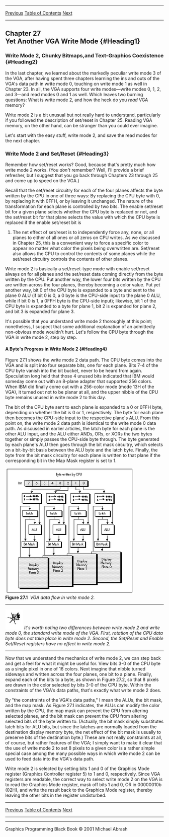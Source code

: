   ------------------------ --------------------------------- --------------------
  [Previous](26-03.html)   [Table of Contents](index.html)   [Next](27-02.html)
  ------------------------ --------------------------------- --------------------

Chapter 27\
 Yet Another VGA Write Mode {#Heading1}
---------------------------

### Write Mode 2, Chunky Bitmaps,and Text-Graphics Coexistence {#Heading2}

In the last chapter, we learned about the markedly peculiar write mode 3
of the VGA, after having spent three chapters learning the ins and outs
of the VGA's data path in write mode 0, touching on write mode 1 as well
in Chapter 23. In all, the VGA supports four write modes—write modes 0,
1, 2, and 3—and read modes 0 and 1 as well. Which leaves two burning
questions: What is write mode 2, and how the heck do you *read* VGA
memory?

Write mode 2 is a bit unusual but not really hard to understand,
particularly if you followed the description of set/reset in Chapter 25.
Reading VGA memory, on the other hand, can be stranger than you could
ever imagine.

Let's start with the easy stuff, write mode 2, and save the read modes
for the next chapter.

### Write Mode 2 and Set/Reset {#Heading3}

Remember how set/reset works? Good, because that's pretty much how write
mode 2 works. (You *don't* remember? Well, I'll provide a brief
refresher, but I suggest that you go back through Chapters 23 through 25
and come up to speed on the VGA.)

Recall that the set/reset circuitry for each of the four planes affects
the byte written by the CPU in one of three ways: By replacing the CPU
byte with 0, by replacing it with 0FFH, or by leaving it unchanged. The
nature of the transformation for each plane is controlled by two bits.
The enable set/reset bit for a given plane selects whether the CPU byte
is replaced or not, and the set/reset bit for that plane selects the
value with which the CPU byte is replaced if the enable set/reset bit is
1. The net effect of set/reset is to independently force any, none, or
all planes to either of all ones or all zeros on CPU writes. As we
discussed in Chapter 25, this is a convenient way to force a specific
color to appear no matter what color the pixels being overwritten are.
Set/reset also allows the CPU to control the contents of some planes
while the set/reset circuitry controls the contents of other planes.

Write mode 2 is basically a set/reset-type mode with enable set/reset
always on for all planes and the set/reset data coming directly from the
byte written by the CPU. Put another way, the lower four bits written by
the CPU are written across the four planes, thereby becoming a color
value. Put yet another way, bit 0 of the CPU byte is expanded to a byte
and sent to the plane 0 ALU (if bit 0 is 0, a 0 byte is the CPU-side
input to the plane 0 ALU, while if bit 0 is 1, a 0FFH byte is the
CPU-side input); likewise, bit 1 of the CPU byte is expanded to a byte
for plane 1, bit 2 is expanded for plane 2, and bit 3 is expanded for
plane 3.

It's possible that you understand write mode 2 thoroughly at this point;
nonetheless, I suspect that some additional explanation of an admittedly
non-obvious mode wouldn't hurt. Let's follow the CPU byte through the
VGA in write mode 2, step by step.

#### A Byte's Progress in Write Mode 2 {#Heading4}

Figure 27.1 shows the write mode 2 data path. The CPU byte comes into
the VGA and is split into four separate bits, one for each plane. Bits
7-4 of the CPU byte vanish into the bit bucket, never to be heard from
again. Speculation long held that those 4 unused bits indicated that IBM
would someday come out with an 8-plane adapter that supported 256
colors. When IBM did finally come out with a 256-color mode (mode 13H of
the VGA), it turned out not to be planar at all, and the upper nibble of
the CPU byte remains unused in write mode 2 to this day.

The bit of the CPU byte sent to each plane is expanded to a 0 or 0FFH
byte, depending on whether the bit is 0 or 1, respectively. The byte for
each plane then becomes the CPU-side input to the respective plane's
ALU. From this point on, the write mode 2 data path is identical to the
write mode 0 data path. As discussed in earlier articles, the latch byte
for each plane is the other ALU input, and the ALU either ANDs, ORs, or
XORs the two bytes together or simply passes the CPU-side byte through.
The byte generated by each plane's ALU then goes through the bit mask
circuitry, which selects on a bit-by-bit basis between the ALU byte and
the latch byte. Finally, the byte from the bit mask circuitry for each
plane is written to that plane if the corresponding bit in the Map Mask
register is set to 1.

![](images/27-01.jpg)\
 **Figure 27.1**  *VGA data flow in write mode 2.*

  ------------------- -------------------------------------------------------------------------------------------------------------------------------------------------------------------------------------------------------------------------------------------------------------------------------
  ![](images/i.jpg)   *It's worth noting two differences between write mode 2 and write mode 0, the standard write mode of the VGA. First, rotation of the CPU data byte does not take place in write mode 2. Second, the Set/Reset and Enable Set/Reset registers have no effect in write mode 2.*
  ------------------- -------------------------------------------------------------------------------------------------------------------------------------------------------------------------------------------------------------------------------------------------------------------------------

Now that we understand the mechanics of write mode 2, we can step back
and get a feel for what it might be useful for. View bits 3-0 of the CPU
byte as a single pixel in one of 16 colors. Next imagine that nibble
turned sideways and written across the four planes, one bit to a plane.
Finally, expand each of the bits to a byte, as shown in Figure 27.2, so
that 8 pixels are drawn in the color selected by bits 3-0 of the CPU
byte. Within the constraints of the VGA's data paths, that's exactly
what write mode 2 does.

By "the constraints of the VGA's data paths," I mean the ALUs, the bit
mask, and the map mask. As Figure 27.1 indicates, the ALUs can modify
the color written by the CPU, the map mask can prevent the CPU from
altering selected planes, and the bit mask can prevent the CPU from
altering selected bits of the byte written to. (Actually, the bit mask
simply substitutes latch bits for ALU bits, but since the latches are
normally loaded from the destination display memory byte, the net effect
of the bit mask is usually to preserve bits of the destination byte.)
These are not really constraints at all, of course, but rather features
of the VGA; I simply want to make it clear that the use of write mode 2
to set 8 pixels to a given color is a rather simple special case among
the many possible ways in which write mode 2 can be used to feed data
into the VGA's data path.

Write mode 2 is selected by setting bits 1 and 0 of the Graphics Mode
register (Graphics Controller register 5) to 1 and 0, respectively.
Since VGA registers are readable, the correct way to select write mode 2
on the VGA is to read the Graphics Mode register, mask off bits 1 and 0,
OR in 00000010b (02H), and write the result back to the Graphics Mode
register, thereby leaving the other bits in the register undisturbed.

  ------------------------ --------------------------------- --------------------
  [Previous](26-03.html)   [Table of Contents](index.html)   [Next](27-02.html)
  ------------------------ --------------------------------- --------------------

* * * * *

Graphics Programming Black Book © 2001 Michael Abrash
